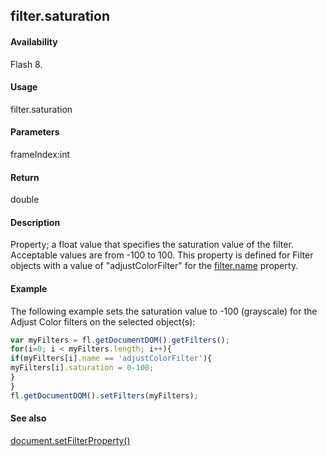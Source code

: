 ## filter.saturation

#### Availability

Flash 8.

#### Usage

filter.saturation

#### Parameters

frameIndex:int

#### Return

double

#### Description

Property; a float value that specifies the saturation value of the filter. Acceptable values are from -100 to 100. This property is defined for Filter objects with a value of "adjustColorFilter" for the [filter.name](../Filter_object/filter13.md) property.

#### Example

The following example sets the saturation value to -100 (grayscale) for the Adjust Color filters on the selected object(s):
```javascript
var myFilters = fl.getDocumentDOM().getFilters();
for(i=0; i < myFilters.length; i++){
if(myFilters[i].name == 'adjustColorFilter'){
myFilters[i].saturation = 0-100;
}
}
fl.getDocumentDOM().setFilters(myFilters);

```
#### See also

[document.setFilterProperty()](../Document_object/docum520.md)

